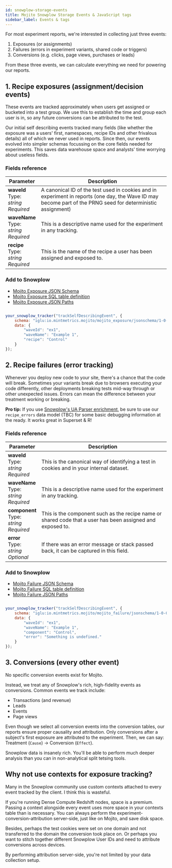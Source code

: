 ```yaml
---
id: snowplow-storage-events
title: Mojito Snowplow Storage Events & JavaScript tags
sidebar_label: Events & tags
---
```

For most experiment reports, we're interested in collecting just three events:

1.  Exposures (or assignments)
2.  Failures (errors in experiment variants, shared code or triggers)
3.  Conversions (e.g. clicks, page views, purchases or leads)

From these three events, we can calculate everything we need for powering our reports.

## 1. Recipe exposures (assignment/decision events)

These events are tracked approximately when users get assigned or bucketed into a test group. We use this to establish the time and group each user is in, so any future conversions can be attributed to the test.

Our initial self describing events tracked many fields (like whether the exposure was a users' first, namespaces, recipe IDs and other frivalous details) all of which we never used in reports. Since then, our events evolved into simpler schemas focussing on the core fields needed for experiments. This saves data warehouse space and analysts' time worrying about useless fields.

### Fields reference

| Parameter                                        | Description                                                                                                                                                  |
| ------------------------------------------------ | ------------------------------------------------------------------------------------------------------------------------------------------------------------ |
| **waveId** <br /> Type: _string_ <br /> _Required_   | A canonical ID of the test used in cookies and in experiment in reports (one day, the Wave ID may become part of the PRNG seed for deterministic assignment) |
| **waveName** <br /> Type: _string_ <br /> _Required_ | This is a descriptive name used for the experiment in any tracking.                                                                                          |
| **recipe** <br /> Type: _string_ <br /> _Required_   | This is the name of the recipe a user has been assigned and exposed to.                                                                                      |

### Add to Snowplow

-   [Mojito Exposure JSON Schema](https://github.com/mint-metrics/mojito-snowplow-storage/blob/master/events/jsonschema/io.mintmetrics.mojito/mojito_exposure/jsonschema/1-0-0)
-   [Mojito Exposure SQL table definition](https://github.com/mint-metrics/mojito-snowplow-storage/blob/master/events/sql/io.mintmetrics.mojito/mojito_exposure_1.sql)
-   [Mojito Exposure JSON Paths](https://github.com/mint-metrics/mojito-snowplow-storage/blob/master/events/jsonpaths/io.mintmetrics.mojito/mojito_exposure_1.json)

```js

your_snowplow_tracker("trackSelfDescribingEvent", {
    schema: "iglu:io.mintmetrics.mojito/mojito_exposure/jsonschema/1-0-0",
    data: {
        "waveId": "ex1",
        "waveName": "Example 1",
        "recipe": "Control"
    }
});

```

## 2. Recipe failures (error tracking)

Whenever you deploy new code to your site, there's a chance that the code will break. Sometimes your variants break due to browsers executing your code differently, other deployments breaking tests mid-way through or other unexpected issues. Errors can mean the difference between your treatment working or breaking. 

**Pro tip:** If you use [Snowplow's UA Parser enrichment](https://github.com/snowplow/snowplow/wiki/ua-parser-enrichment), be sure to use our `recipe_errors` data model (TBC) for some basic debugging information at the ready. It works great in Superset & R!

### Fields reference

| Parameter                                         | Description                                                                                                |
| ------------------------------------------------- | ---------------------------------------------------------------------------------------------------------- |
| **waveId** <br /> Type: _string_ <br /> _Required_    | This is the canonical way of identifying a test in cookies and in your internal dataset.                   |
| **waveName** <br /> Type: _string_ <br /> _Required_  | This is a descriptive name used for the experiment in any tracking.                                        |
| **component** <br /> Type: _string_ <br /> _Required_ | This is the component such as the recipe name or shared code that a user has been assigned and exposed to. |
| **error** <br /> Type: _string_ <br /> _Optional_     | If there was an error message or stack passed back, it can be captured in this field.                      |

### Add to Snowplow

-   [Mojito Failure JSON Schema](https://github.com/mint-metrics/mojito-snowplow-storage/blob/master/events/jsonschema/io.mintmetrics.mojito/mojito_failure/jsonschema/1-0-0)
-   [Mojito Failure SQL table definition](https://github.com/mint-metrics/mojito-snowplow-storage/blob/master/events/sql/io.mintmetrics.mojito/mojito_failure_1.sql)
-   [Mojito Failure JSON Paths](https://github.com/mint-metrics/mojito-snowplow-storage/blob/master/events/jsonpaths/io.mintmetrics.mojito/mojito_failure_1.json)

```js

your_snowplow_tracker("trackSelfDescribingEvent", {
    schema: "iglu:io.mintmetrics.mojito/mojito_failure/jsonschema/1-0-0",
    data: {
        "waveId": "ex1",
        "waveName": "Example 1",
        "component": "Control",
        "error": "Something is undefined."
    }
});

```

## 3. Conversions (every other event)

No specific conversion events exist for Mojito. 

Instead, we treat any of Snowplow's rich, high-fidelity events as conversions. Common events we track include:

-   Transactions (and revenue)
-   Leads
-   Events
-   Page views

Even though we select all conversion events into the conversion tables, our reports ensure proper causality and attribution. Only conversions after a subject's first exposure are attributed to the experiment. Then, we can say: Treatment (`Cause`) -&gt; Conversion (`Effect`).

Snowplow data is insanely rich. You'll be able to perform much deeper analysis than you can in non-analytical split tetsing tools.

## Why not use contexts for exposure tracking?

Many in the Snowplow community use custom contexts attached to every event tracked by the client. I think this is wasteful.

If you're running Dense Compute Redshift nodes, space is a premium. Passing a context alongside every event uses more space in your contexts table than is necessary. You can always perform the experiment-conversion-attribution server-side, just like on Mojito, and save disk space.

Besides, perhaps the test cookies were set on one domain and not transferred to the domain the conversion took place on. Or perhaps you want to stitch together different Snowplow User IDs and need to attribute conversions across devices.

By performing attribution server-side, you're not limited by your data collection setup.
